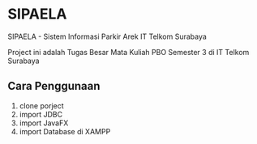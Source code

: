 # SIPAELA

SIPAELA - Sistem Informasi Parkir Arek IT Telkom Surabaya

Project ini adalah Tugas Besar Mata Kuliah PBO Semester 3 di IT Telkom Surabaya

## Cara Penggunaan

1. clone porject
2. import JDBC
3. import JavaFX
4. import Database di XAMPP
